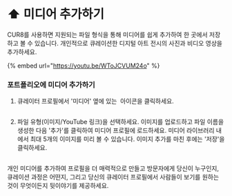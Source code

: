 # ⬆️ 미디어 추가하기

CUR8를 사용하면 지원되는 파일 형식을 통해 미디어를 쉽게 추가하여 한 곳에서 저장하고 볼 수 있습니다. 개인적으로 큐레이션한 디지털 아트 전시의 사진과 비디오 영상을 추가하세요.

{% embed url="https://youtu.be/WToJCVUM24o" %}

### 포트폴리오에 미디어 추가하기



1. 큐레이터 프로필에서 '미디어' 옆에 있는 <img src="../.gitbook/assets/Screenshot 2024-07-09 at 14.25.39.png" alt="" data-size="line"> 아이콘을 클릭하세요.

<figure><img src="../.gitbook/assets/Screenshot 2025-03-11 at 11.08.39.png" alt=""><figcaption></figcaption></figure>

2. 파일 유형(이미지/YouTube 링크)을 선택하세요. 이미지를 업로드하고 파일 이름을 생성한 다음 '추가'를 클릭하여 미디어 프로필에 로드하세요. 미디어 라이브러리 내에서 최대 5개의 이미지를 미리 볼 수 있습니다. 이미지 추가를 마친 후에는 '저장'을 클릭하세요.

<figure><img src="../.gitbook/assets/Screenshot 2025-03-11 at 11.09.34.png" alt=""><figcaption></figcaption></figure>

개인 미디어를 추가하여 프로필을 더 매력적으로 만들고 방문자에게 당신이 누구인지, 큐레이션 과정은 어떤지, 그리고 당신의 큐레이터 프로필에서 사람들이 보기를 원하는 것이 무엇이든지 뒷이야기를 제공하세요.